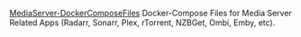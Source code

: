 
[MediaServer-DockerComposeFiles](https://github.com/vaeyo/MediaServer-DockerComposeFiles)
Docker-Compose Files for Media Server Related Apps (Radarr, Sonarr, Plex, rTorrent, NZBGet, Ombi, Emby, etc).

